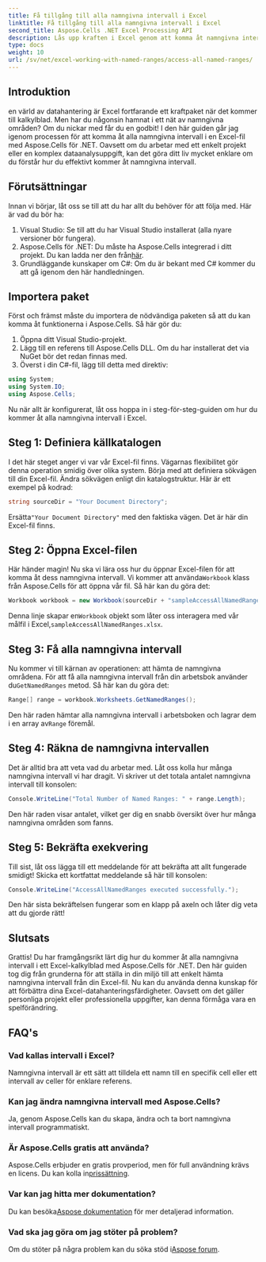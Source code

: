 ```yaml
---
title: Få tillgång till alla namngivna intervall i Excel
linktitle: Få tillgång till alla namngivna intervall i Excel
second_title: Aspose.Cells .NET Excel Processing API
description: Lås upp kraften i Excel genom att komma åt namngivna intervall med vår enkla guide med Aspose.Cells för .NET. Perfekt för datahantering.
type: docs
weight: 10
url: /sv/net/excel-working-with-named-ranges/access-all-named-ranges/
---
```

## Introduktion
en värld av datahantering är Excel fortfarande ett kraftpaket när det kommer till kalkylblad. Men har du någonsin hamnat i ett nät av namngivna områden? Om du nickar med får du en godbit! I den här guiden går jag igenom processen för att komma åt alla namngivna intervall i en Excel-fil med Aspose.Cells för .NET. Oavsett om du arbetar med ett enkelt projekt eller en komplex dataanalysuppgift, kan det göra ditt liv mycket enklare om du förstår hur du effektivt kommer åt namngivna intervall.
## Förutsättningar
Innan vi börjar, låt oss se till att du har allt du behöver för att följa med. Här är vad du bör ha:
1. Visual Studio: Se till att du har Visual Studio installerat (alla nyare versioner bör fungera).
2.  Aspose.Cells för .NET: Du måste ha Aspose.Cells integrerad i ditt projekt. Du kan ladda ner den från[här](https://releases.aspose.com/cells/net/).
3. Grundläggande kunskaper om C#: Om du är bekant med C# kommer du att gå igenom den här handledningen.
## Importera paket
Först och främst måste du importera de nödvändiga paketen så att du kan komma åt funktionerna i Aspose.Cells. Så här gör du:
1. Öppna ditt Visual Studio-projekt.
2. Lägg till en referens till Aspose.Cells DLL. Om du har installerat det via NuGet bör det redan finnas med.
3. Överst i din C#-fil, lägg till detta med direktiv:
```csharp
using System;
using System.IO;
using Aspose.Cells;
```
Nu när allt är konfigurerat, låt oss hoppa in i steg-för-steg-guiden om hur du kommer åt alla namngivna intervall i Excel.
## Steg 1: Definiera källkatalogen
I det här steget anger vi var vår Excel-fil finns. Vägarnas flexibilitet gör denna operation smidig över olika system.
Börja med att definiera sökvägen till din Excel-fil. Ändra sökvägen enligt din katalogstruktur. Här är ett exempel på kodrad:
```csharp
string sourceDir = "Your Document Directory";
```
 Ersätta`"Your Document Directory"` med den faktiska vägen. Det är här din Excel-fil finns.
## Steg 2: Öppna Excel-filen
Här händer magin! Nu ska vi lära oss hur du öppnar Excel-filen för att komma åt dess namngivna intervall.
 Vi kommer att använda`Workbook` klass från Aspose.Cells för att öppna vår fil. Så här kan du göra det:
```csharp
Workbook workbook = new Workbook(sourceDir + "sampleAccessAllNamedRanges.xlsx");
```
Denna linje skapar en`Workbook` objekt som låter oss interagera med vår målfil i Excel,`sampleAccessAllNamedRanges.xlsx`. 
## Steg 3: Få alla namngivna intervall
Nu kommer vi till kärnan av operationen: att hämta de namngivna områdena.
 För att få alla namngivna intervall från din arbetsbok använder du`GetNamedRanges` metod. Så här kan du göra det:
```csharp
Range[] range = workbook.Worksheets.GetNamedRanges();
```
 Den här raden hämtar alla namngivna intervall i arbetsboken och lagrar dem i en array av`Range` föremål. 
## Steg 4: Räkna de namngivna intervallen
Det är alltid bra att veta vad du arbetar med. Låt oss kolla hur många namngivna intervall vi har dragit.
Vi skriver ut det totala antalet namngivna intervall till konsolen:
```csharp
Console.WriteLine("Total Number of Named Ranges: " + range.Length);
```
Den här raden visar antalet, vilket ger dig en snabb översikt över hur många namngivna områden som fanns.
## Steg 5: Bekräfta exekvering
Till sist, låt oss lägga till ett meddelande för att bekräfta att allt fungerade smidigt!
Skicka ett kortfattat meddelande så här till konsolen:
```csharp
Console.WriteLine("AccessAllNamedRanges executed successfully.");
```
Den här sista bekräftelsen fungerar som en klapp på axeln och låter dig veta att du gjorde rätt!
## Slutsats
Grattis! Du har framgångsrikt lärt dig hur du kommer åt alla namngivna intervall i ett Excel-kalkylblad med Aspose.Cells för .NET. Den här guiden tog dig från grunderna för att ställa in din miljö till att enkelt hämta namngivna intervall från din Excel-fil. Nu kan du använda denna kunskap för att förbättra dina Excel-datahanteringsfärdigheter. Oavsett om det gäller personliga projekt eller professionella uppgifter, kan denna förmåga vara en spelförändring.
## FAQ's
### Vad kallas intervall i Excel?
Namngivna intervall är ett sätt att tilldela ett namn till en specifik cell eller ett intervall av celler för enklare referens.
### Kan jag ändra namngivna intervall med Aspose.Cells?
Ja, genom Aspose.Cells kan du skapa, ändra och ta bort namngivna intervall programmatiskt.
### Är Aspose.Cells gratis att använda?
 Aspose.Cells erbjuder en gratis provperiod, men för full användning krävs en licens. Du kan kolla in[prissättning](https://purchase.aspose.com/buy).
### Var kan jag hitta mer dokumentation?
 Du kan besöka[Aspose dokumentation](https://reference.aspose.com/cells/net/) för mer detaljerad information.
### Vad ska jag göra om jag stöter på problem?
 Om du stöter på några problem kan du söka stöd i[Aspose forum](https://forum.aspose.com/c/cells/9).